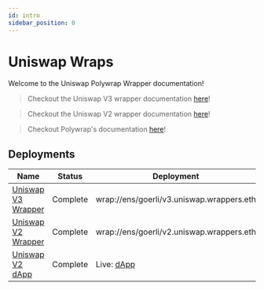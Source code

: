 ```yaml
---
id: intro
sidebar_position: 0
---
```


# Uniswap Wraps

Welcome to the Uniswap Polywrap Wrapper documentation!

> Checkout the Uniswap V3 wrapper documentation [here](./01-uniswapv3/intro.md)!

> Checkout the Uniswap V2 wrapper documentation [here](./02-uniswapv2/intro.md)!

> Checkout Polywrap's documentation [here](https://docs.polywrap.io)!

## Deployments
| Name                                                                            | Status   | Deployment                                      |
|---------------------------------------------------------------------------------|----------|-------------------------------------------------|
| [Uniswap V3 Wrapper](https://github.com/polywrap/integrations/tree/main/protocol/ethereum/uniswapv3/wrapper)          | Complete | wrap://ens/goerli/v3.uniswap.wrappers.eth       |
| [Uniswap V2 Wrapper](https://github.com/polywrap/integrations/tree/main/protocol/ethereum/uniswapv2) | Complete | wrap://ens/goerli/v2.uniswap.wrappers.eth       |
| [Uniswap V2 dApp](https://github.com/polywrap/integrations/tree/main/protocol/ethereum/uniswapv2)             | Complete | Live: [dApp](https://demo.uniswap.polywrap.io/) |
